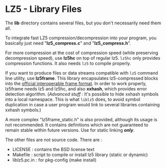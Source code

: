 LZ5 - Library Files
================================

The __lib__ directory contains several files, but you don't necessarily need them all.

To integrate fast LZ5 compression/decompression into your program, you basically just need "**lz5_compress.c**" and "**lz5_compress.h**".

For more compression at the cost of compression speed (while preserving decompression speed), use **lz5hc** on top of regular lz5. `lz5hc` only provides compression functions. It also needs `lz5` to compile properly.

If you want to produce files or data streams compatible with `lz5` command line utility, use **lz5frame**. This library encapsulates lz5-compressed blocks into the [official interoperable frame format]. In order to work properly, lz5frame needs lz5 and lz5hc, and also **xxhash**, which provides error detection algorithm.
(_Advanced stuff_ : It's possible to hide xxhash symbols into a local namespace. This is what `liblz5` does, to avoid symbol duplication in case a user program would link to several libraries containing xxhash symbols.)

A more complex "lz5frame_static.h" is also provided, although its usage is not recommended. It contains definitions which are not guaranteed to remain stable within future versions. Use for static linking ***only***.

The other files are not source code. There are :

 - LICENSE : contains the BSD license text
 - Makefile : script to compile or install lz5 library (static or dynamic)
 - liblz5.pc.in : for pkg-config (make install)

[official interoperable frame format]: ../lz5_Frame_format.md

